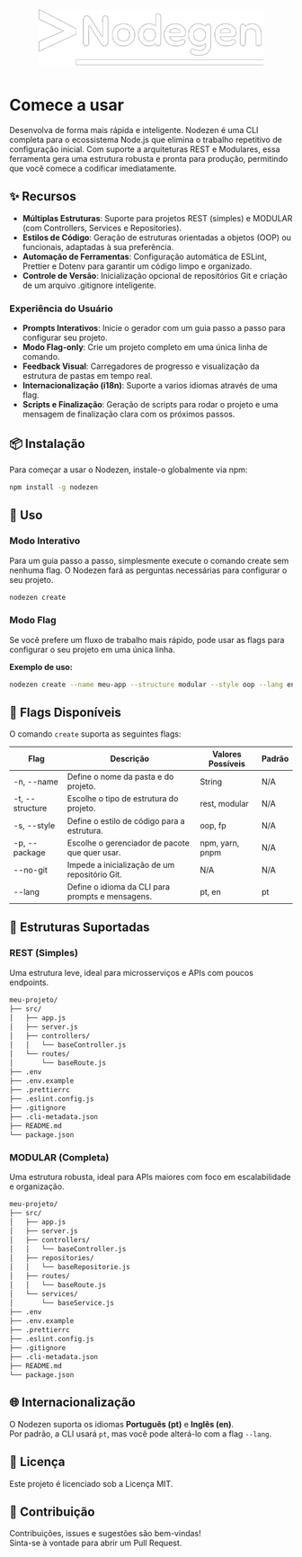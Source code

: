 <p align="center" style="margin: 50px 0;">
  <img src="./assets/logo.png" alt="Logo" width="400"/>
</p>

# Comece a usar

Desenvolva de forma mais rápida e inteligente. Nodezen é uma CLI completa para o ecossistema Node.js que elimina o trabalho repetitivo de configuração inicial. Com suporte a arquiteturas REST e Modulares, essa ferramenta gera uma estrutura robusta e pronta para produção, permitindo que você comece a codificar imediatamente.

## ✨ Recursos

- **Múltiplas Estruturas**: Suporte para projetos REST (simples) e MODULAR (com Controllers, Services e Repositories).
- **Estilos de Código**: Geração de estruturas orientadas a objetos (OOP) ou funcionais, adaptadas à sua preferência.
- **Automação de Ferramentas**: Configuração automática de ESLint, Prettier e Dotenv para garantir um código limpo e organizado.
- **Controle de Versão**: Inicialização opcional de repositórios Git e criação de um arquivo .gitignore inteligente.

### Experiência do Usuário

- **Prompts Interativos**: Inicie o gerador com um guia passo a passo para configurar seu projeto.
- **Modo Flag-only**: Crie um projeto completo em uma única linha de comando.
- **Feedback Visual**: Carregadores de progresso e visualização da estrutura de pastas em tempo real.
- **Internacionalização (i18n)**: Suporte a varios idiomas através de uma flag.
- **Scripts e Finalização**: Geração de scripts para rodar o projeto e uma mensagem de finalização clara com os próximos passos.

## 📦 Instalação

Para começar a usar o Nodezen, instale-o globalmente via npm:

```bash
npm install -g nodezen
```

## 🚀 Uso

### Modo Interativo

Para um guia passo a passo, simplesmente execute o comando create sem nenhuma flag. O Nodezen fará as perguntas necessárias para configurar o seu projeto.

```bash
nodezen create
```

### Modo Flag

Se você prefere um fluxo de trabalho mais rápido, pode usar as flags para configurar o seu projeto em uma única linha.

**Exemplo de uso:**

```bash
nodezen create --name meu-app --structure modular --style oop --lang en --package yarn --not-git
```

## 📝 Flags Disponíveis

O comando `create` suporta as seguintes flags:

| Flag                   | Descrição                                        | Valores Possíveis | Padrão |
| ---------------------- | ------------------------------------------------ | ----------------- | ------ |
| -n, --name <name>      | Define o nome da pasta e do projeto.             | String            | N/A    |
| -t, --structure <type> | Escolhe o tipo de estrutura do projeto.          | rest, modular     | N/A    |
| -s, --style <type>     | Define o estilo de código para a estrutura.      | oop, fp           | N/A    |
| -p, --package <type>   | Escolhe o gerenciador de pacote que quer usar.   | npm, yarn, pnpm   | N/A    |
| --no-git               | Impede a inicialização de um repositório Git.    | N/A               | N/A    |
| --lang <lang>          | Define o idioma da CLI para prompts e mensagens. | pt, en            | pt     |

## 📂 Estruturas Suportadas

### REST (Simples)

Uma estrutura leve, ideal para microsserviços e APIs com poucos endpoints.

```
meu-projeto/
├── src/
│   ├── app.js
│   ├── server.js
│   ├── controllers/
│   │   └── baseController.js
│   └── routes/
│       └── baseRoute.js
├── .env
├── .env.example
├── .prettierrc
├── .eslint.config.js
├── .gitignore
├── .cli-metadata.json
├── README.md
└── package.json

```

### MODULAR (Completa)

Uma estrutura robusta, ideal para APIs maiores com foco em escalabilidade e organização.

```
meu-projeto/
├── src/
│   ├── app.js
│   ├── server.js
│   ├── controllers/
│   │   └── baseController.js
│   ├── repositories/
│   │   └── baseRepositorie.js
│   ├── routes/
│   │   └── baseRoute.js
│   └── services/
│       └── baseService.js
├── .env
├── .env.example
├── .prettierrc
├── .eslint.config.js
├── .gitignore
├── .cli-metadata.json
├── README.md
└── package.json

```

## 🌐 Internacionalização

O Nodezen suporta os idiomas **Português (pt)** e **Inglês (en)**.  
Por padrão, a CLI usará `pt`, mas você pode alterá-lo com a flag `--lang`.

## 📜 Licença

Este projeto é licenciado sob a Licença MIT.

## 🤝 Contribuição

Contribuições, issues e sugestões são bem-vindas!  
Sinta-se à vontade para abrir um Pull Request.

